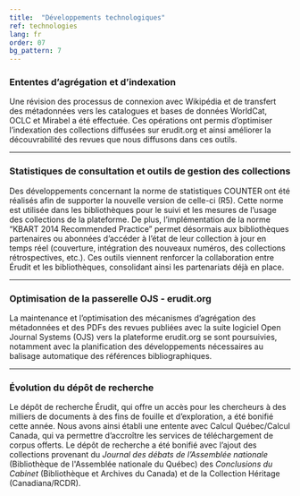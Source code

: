 ```yaml
---
title:  "Développements technologiques"
ref: technologies
lang: fr
order: 07
bg_pattern: 7
---
```


### Ententes d’agrégation et d’indexation

Une révision des processus de connexion avec Wikipédia et de transfert des métadonnées vers les catalogues et bases de données WorldCat, OCLC et Mirabel a été effectuée. Ces opérations ont permis d’optimiser l’indexation des collections diffusées sur erudit.org et ainsi améliorer la découvrabilité des revues que nous diffusons dans ces outils.

---

### Statistiques de consultation et outils de gestion des collections

Des développements concernant la norme de statistiques COUNTER ont été réalisés afin de supporter la nouvelle version de celle-ci (R5). Cette norme est utilisée dans les bibliothèques pour le suivi et les mesures de l’usage des collections de la plateforme. De plus, l’implémentation de la norme “KBART 2014 Recommended Practice” permet désormais aux bibliothèques partenaires ou abonnées d’accéder à l’état de leur collection à jour en temps réel (couverture, intégration des nouveaux numéros, des collections rétrospectives, etc.). Ces outils viennent renforcer la collaboration entre Érudit et les bibliothèques, consolidant ainsi les partenariats déjà en place.

---

### Optimisation de la passerelle OJS - erudit.org

La maintenance et l’optimisation des mécanismes d’agrégation des métadonnées et des PDFs des revues publiées avec la suite logiciel Open Journal Systems (OJS) vers la plateforme erudit.org se sont poursuivies, notamment avec la planification des développements nécessaires au balisage automatique des références bibliographiques.

---

### Évolution du dépôt de recherche

Le dépôt de recherche Érudit, qui offre un accès pour les chercheurs à des milliers de documents à des fins de fouille et d’exploration, a été bonifié cette année. Nous avons ainsi établi une entente avec Calcul Québec/Calcul Canada, qui va permettre d’accroître les services de téléchargement de corpus offerts. Le dépôt de recherche a été bonifié avec l’ajout des collections provenant du *Journal des débats de l’Assemblée nationale* (Bibliothèque de l'Assemblée nationale du Québec) des *Conclusions du Cabinet* (Bibliothèque et Archives du Canada) et de la Collection Héritage (Canadiana/RCDR).

